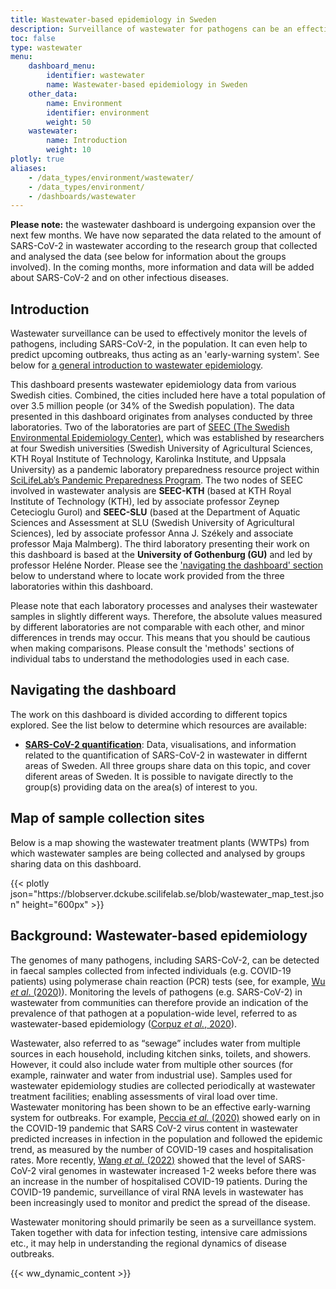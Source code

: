 ```yaml
---
title: Wastewater-based epidemiology in Sweden
description: Surveillance of wastewater for pathogens can be an effective means of predicting upcoming outbreaks. This dashboard contains data originating from the Swedish Environmental Epidemiology Center (SEEC).
toc: false
type: wastewater
menu:
    dashboard_menu:
        identifier: wastewater
        name: Wastewater-based epidemiology in Sweden
    other_data:
        name: Environment
        identifier: environment
        weight: 50
    wastewater:
        name: Introduction
        weight: 10
plotly: true
aliases:
    - /data_types/environment/wastewater/
    - /data_types/environment/
    - /dashboards/wastewater
---
```


<div class="alert alert-info"><b>Please note:</b> the wastewater dashboard is undergoing expansion over the next few months. We have now separated the data related to the amount of SARS-CoV-2 in wastewater according to the research group that collected and analysed the data (see below for information about the groups involved). In the coming months, more information and data will be added about SARS-CoV-2 and on other infectious diseases. </span></div>

## Introduction

Wastewater surveillance can be used to effectively monitor the levels of pathogens, including SARS-CoV-2, in the population. It can even help to predict upcoming outbreaks, thus acting as an 'early-warning system'. See below for [a general introduction to wastewater epidemiology](#background-wastewater-based-epidemiology).

This dashboard presents wastewater epidemiology data from various Swedish cities. Combined, the cities included here have a total population of over 3.5 million people (or 34% of the Swedish population). The data presented in this dashboard originates from analyses conducted by three laboratories. Two of the laboratories are part of [SEEC (The Swedish Environmental Epidemiology Center)](https://www.scilifelab.se/pandemic-response/pandemic-laboratory-preparedness/swedish-environmental-epidemiology-center-seec/), which was established by researchers at four Swedish universities (Swedish University of Agricultural Sciences, KTH Royal Institute of Technology, Karolinka Institute, and Uppsala University) as a pandemic laboratory preparedness resource project within [SciLifeLab’s Pandemic Preparedness Program](https://www.scilifelab.se/pandemic-response). The two nodes of SEEC involved in wastewater analysis are **SEEC-KTH** (based at KTH Royal Institute of Technology (KTH), led by associate professor Zeynep Cetecioglu Gurol) and **SEEC-SLU** (based at the Department of Aquatic Sciences and Assessment at SLU (Swedish University of Agricultural Sciences), led by associate professor Anna J. Székely and associate professor Maja Malmberg). The third laboratory presenting their work on this dashboard is based at the **University of Gothenburg (GU)** and led by professor Heléne Norder. Please see the ['navigating the dashboard' section](#navigating-the-dashboard) below to understand where to locate work provided from the three laboratories within this dashboard.

Please note that each laboratory processes and analyses their wastewater samples in slightly different ways. Therefore, the absolute values measured by different laboratories are not comparable with each other, and minor differences in trends may occur. This means that you should be cautious when making comparisons. Please consult the 'methods' sections of individual tabs to understand the methodologies used in each case.

## Navigating the dashboard

The work on this dashboard is divided according to different topics explored. See the list below to determine which resources are available:

- [**SARS-CoV-2 quantification**](/dashboards/wastewater/covid_quantification/): Data, visualisations, and information related to the quantification of SARS-CoV-2 in wastewater in differnt areas of Sweden. All three groups share data on this topic, and cover diferent areas of Sweden. It is possible to navigate directly to the group(s) providing data on the area(s) of interest to you.

## Map of sample collection sites

Below is a map showing the wastewater treatment plants (WWTPs) from which wastewater samples are being collected and analysed by groups sharing data on this dashboard.

<div class="plot_wrapper mb-3">
  <div class="table-responsive">{{< plotly json="https://blobserver.dckube.scilifelab.se/blob/wastewater_map_test.json" height="600px" >}}</div>
</div>

## Background: Wastewater-based epidemiology

The genomes of many pathogens, including SARS-CoV-2, can be detected in faecal samples collected from infected individuals (e.g. COVID-19 patients) using polymerase chain reaction (PCR) tests (see, for example, [Wu *et al*. (2020)](https://doi.org/10.1016/S2468-1253(20)30083-2)). Monitoring the levels of pathogens (e.g. SARS-CoV-2) in wastewater from communities can therefore provide an indication of the prevalence of that pathogen at a population-wide level, referred to as wastewater-based epidemiology ([Corpuz *et al.*, 2020](https://doi.org/10.1016/j.scitotenv.2020.140910)).

Wastewater, also referred to as “sewage” includes water from multiple sources in each household, including kitchen sinks, toilets, and showers. However, it could also include water from multiple other sources (for example, rainwater and water from industrial use). Samples used for wastewater epidemiology studies are collected periodically at wastewater treatment facilities; enabling assessments of viral load over time. Wastewater monitoring has been shown to be an effective early-warning system for outbreaks. For example, [Peccia *et al.* (2020)](https://doi.org/10.1038/s41587-020-0684-z) showed early on in the COVID-19 pandemic that SARS CoV-2 virus content in wastewater predicted increases in infection in the population and followed the epidemic trend, as measured by the number of COVID-19 cases and hospitalisation rates. More recently, [Wang *et al.* (2022)](https://pubmed.ncbi.nlm.nih.gov/36035197/) showed that the level of SARS-CoV-2 viral genomes in wastewater increased 1-2 weeks before there was an increase in the number of hospitalised COVID-19 patients. During the COVID-19 pandemic, surveillance of viral RNA levels in wastewater has been increasingly used to monitor and predict the spread of the disease.

Wastewater monitoring should primarily be seen as a surveillance system. Taken together with data for infection testing, intensive care admissions etc., it may help in understanding the regional dynamics of disease outbreaks.

{{< ww_dynamic_content >}}

<script src="https://cdn.jsdelivr.net/npm/vega@5.19.1"></script>
<script src="https://cdn.jsdelivr.net/npm/vega-lite@5.0.0"></script>
<script src="https://cdn.jsdelivr.net/npm/vega-embed@6.15.1"></script>
<script src="https://datagraphics.dckube.scilifelab.se/graphic/1016b97372e9403da0b8e8e7bb14fa8d.js?id=malmo"></script>

